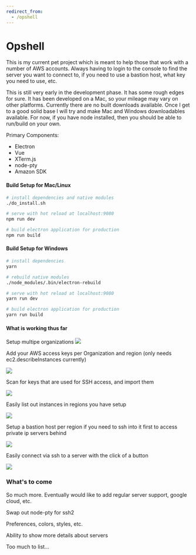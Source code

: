 ```yaml
---
redirect_from:
  - /opshell
---
```


# Opshell

This is my current pet project which is meant to help those that work with a number of AWS accounts. Always having to login to the console to find the server you want to connect to, if you need to use a bastion host, what key you need to use, etc.

This is still very early in the development phase. It has some rough edges for sure. It has been developed on a Mac, so your mileage may vary on other platforms. Currently there are no built downloads available. Once I get to a good solid base I will try and make Mac and Windows downloadables available. For now, if you have node installed, then you should be able to run/build on your own.

Primary Components: 
- Electron
- Vue
- XTerm.js
- node-pty
- Amazon SDK

#### Build Setup for Mac/Linux
``` bash
# install dependencies and native modules
./do_install.sh

# serve with hot reload at localhost:9080
npm run dev

# build electron application for production
npm run build
```

#### Build Setup for Windows

``` bash
# install dependencies
yarn

# rebuild native modules
./node_modules/.bin/electron-rebuild

# serve with hot reload at localhost:9080
yarn run dev

# build electron application for production
yarn run build
```


#### What is working thus far

Setup multipe organizations
<img src="http://raw.githubusercontent.com/ricktbaker/devops_helper/master/screenshots/multiple_orgs.png" />

Add your AWS access keys per Organization and region (only needs ec2.describeInstances currently)

<img src="http://raw.githubusercontent.com/ricktbaker/devops_helper/master/screenshots/access_keys.png" />

Scan for keys that are used for SSH access, and import them

<img src="http://raw.githubusercontent.com/ricktbaker/devops_helper/master/screenshots/import_keys.png" />

Easily list out instances in regions you have setup

<img src="http://raw.githubusercontent.com/ricktbaker/devops_helper/master/screenshots/instanceList.png" />

Setup a bastion host per region if you need to ssh into it first to access private ip servers behind

<img src="http://raw.githubusercontent.com/ricktbaker/devops_helper/master/screenshots/bastion_host.png" />

Easily connect via ssh to a server with the click of a button

<img src="http://raw.githubusercontent.com/ricktbaker/devops_helper/master/screenshots/ssh_connection.png" />

### What's to come

So much more.   Eventually would like to add regular server support, google cloud, etc.

Swap out node-pty for ssh2

Preferences, colors, styles, etc.

Ability to show more details about servers

Too much to list...